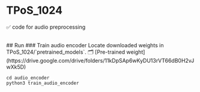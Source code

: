 # TPoS_1024
✅ code for audio preprocessing  

<br>
## Run
### Train audio encoder  
Locate downloaded weights in TPoS_1024/`pretrained_models`.  
🗂️ [Pre-trained weight](https://drive.google.com/drive/folders/11kDpSAp6wKyDU13rVT66dB0H2vJwXk5D)  


```
cd audio_encoder
python3 train_audio_encoder
```
